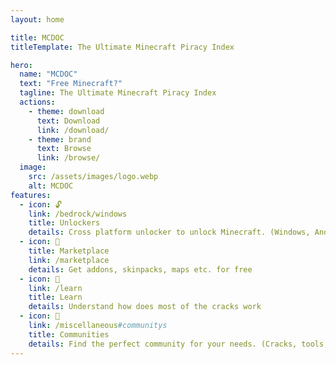 ```yaml
---
layout: home

title: MCDOC
titleTemplate: The Ultimate Minecraft Piracy Index

hero:
  name: "MCDOC"
  text: "Free Minecraft?"
  tagline: The Ultimate Minecraft Piracy Index
  actions:
    - theme: download
      text: Download
      link: /download/
    - theme: brand
      text: Browse
      link: /browse/
  image:
    src: /assets/images/logo.webp
    alt: MCDOC
features:
  - icon: 🔓
    link: /bedrock/windows
    title: Unlockers
    details: Cross platform unlocker to unlock Minecraft. (Windows, Android, IOS, PS, Nintendo, Xbox)
  - icon: 🧩
    title: Marketplace
    link: /marketplace
    details: Get addons, skinpacks, maps etc. for free
  - icon: 🔨
    link: /learn
    title: Learn
    details: Understand how does most of the cracks work
  - icon: 👥
    link: /miscellaneous#communitys
    title: Communities
    details: Find the perfect community for your needs. (Cracks, tools, archives, building)
---
```


<style>
:root {
  --vp-home-hero-name-color: transparent;
  --vp-home-hero-name-background: -webkit-linear-gradient(120deg, #644119, #ddb807);
}
.VPHomeHero .actions .VPButton.brand{
  transition: background 0.35s ease, transform 0.25s ease;
}
.VPHomeHero .actions .VPButton.brand:hover{
  transform: translateY(-2px);
}
.VPHomeHero .actions .VPButton.download {
  color: #ffffff;
  background: linear-gradient(135deg, #cfa61c 0%, #e0b83a 50%, #b88408 100%);
  transition: background 0.35s ease, transform 0.25s ease;
}
.VPHomeHero .actions .VPButton.download:hover {
  background: linear-gradient(135deg, #e2b521 0%, #f3cf55 50%, #cfa61c 100%);
  color: #ffffff;
  transform: translateY(-2px);
}
</style>
